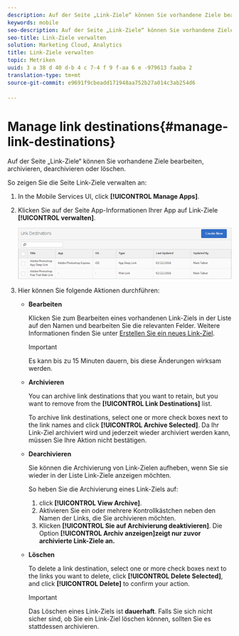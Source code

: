 ```yaml
---
description: Auf der Seite „Link-Ziele“ können Sie vorhandene Ziele bearbeiten, archivieren, dearchivieren oder löschen.
keywords: mobile
seo-description: Auf der Seite „Link-Ziele“ können Sie vorhandene Ziele bearbeiten, archivieren, dearchivieren oder löschen.
seo-title: Link-Ziele verwalten
solution: Marketing Cloud, Analytics
title: Link-Ziele verwalten
topic: Metriken
uuid: 3 a 38 d 40 d-b 4 c 7-4 f 9 f-aa 6 e -979613 faaba 2
translation-type: tm+mt
source-git-commit: e9691f9cbeadd171948aa752b27a014c3ab254d6

---
```



# Manage link destinations{#manage-link-destinations}

Auf der Seite „Link-Ziele“ können Sie vorhandene Ziele bearbeiten, archivieren, dearchivieren oder löschen.

So zeigen Sie die Seite Link-Ziele verwalten an:

1. In the Mobile Services UI, click **[!UICONTROL Manage Apps]**.
1. Klicken Sie auf der Seite App-Informationen Ihrer App auf Link-Ziele **[!UICONTROL verwalten]**.

   ![Link-Ziele](assets/link_destinations_list.png)

1. Hier können Sie folgende Aktionen durchführen: 

   * **Bearbeiten**

      Klicken Sie zum Bearbeiten eines vorhandenen Link-Ziels in der Liste auf den Namen und bearbeiten Sie die relevanten Felder. Weitere Informationen finden Sie unter [Erstellen Sie ein neues Link-Ziel](/help/using/acquisition-main/c-manage-link-destinations/t-create-new-app-deep-link-destination.md).

      >[!IMPORTANT]
      >
      >Es kann bis zu 15 Minuten dauern, bis diese Änderungen wirksam werden.

   * **Archivieren**

      You can archive link destinations that you want to retain, but you want to remove from the **[!UICONTROL Link Destinations]** list.

      To archive link destinations, select one or more check boxes next to the link names and click **[!UICONTROL Archive Selected]**. Da Ihr Link-Ziel archiviert wird und jederzeit wieder archiviert werden kann, müssen Sie Ihre Aktion nicht bestätigen.

   * **Dearchivieren**

      Sie können die Archivierung von Link-Zielen aufheben, wenn Sie sie wieder in der Liste Link-Ziele anzeigen möchten.

      So heben Sie die Archivierung eines Link-Ziels auf:

      1. click **[!UICONTROL View Archive]**.
      1. Aktivieren Sie ein oder mehrere Kontrollkästchen neben den Namen der Links, die Sie archivieren möchten.
      1. Klicken **[!UICONTROL Sie auf Archivierung deaktivieren]**.
      Die Option **[!UICONTROL Archiv anzeigen]zeigt nur zuvor archivierte Link-Ziele an.**

   * **Löschen**

      To delete a link destination, select one or more check boxes next to the links you want to delete, click **[!UICONTROL Delete Selected]**, and click **[!UICONTROL Delete]** to confirm your action.

      >[!IMPORTANT]
      >
      >Das Löschen eines Link-Ziels ist **dauerhaft**. Falls Sie sich nicht sicher sind, ob Sie ein Link-Ziel löschen können, sollten Sie es stattdessen archivieren.



